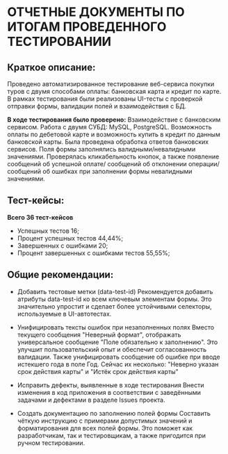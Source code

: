 # ОТЧЕТНЫЕ ДОКУМЕНТЫ ПО ИТОГАМ ПРОВЕДЕННОГО ТЕСТИРОВАНИИ
## Краткое описание:

Проведено автоматизированное тестирование веб-сервиса покупки туров с двумя способами оплаты: банковская карта и кредит по карте. 
В рамках тестирования были реализованы UI-тесты с проверкой отправки формы, валидации полей и взаимодействия с БД.

**В ходе тестирования было проверено:**
Взаимодействие с банковским сервисом. Работа с двумя СУБД: MySQL, PostgreSQL. Возможность оплаты по дебетовой карте и возможность купить в кредит по данным банковской карты. Была проведена обработка ответов банковских сервисов.
Поля формы заполнялись валидными/невалидными значениями. Проверялась кликабельность кнопок, а также появление сообщений об успешной оплате/ сообщений об отклонении операции/ сообщений об ошибках при заполнении формы невалидными значениями.

## Тест-кейсы:
**Всего 36 тест-кейсов**
* Успешных тестов 16;
* Процент успешных тестов 44,44%;
* Завершенных с ошибками 20; 
* Процент завершенных с ошибками тестов 55,55%;
 
## Общие рекомендации:
* Добавить тестовые метки (data-test-id)
  Рекомендуется добавить атрибуты data-test-id ко всем ключевым элементам формы. 
Это значительно упростит и сделает более устойчивыми селекторы, используемые в UI-автотестах.

* Унифицировать тексты ошибок при незаполненных полях
Вместо текущего сообщения "Неверный формат", отображать универсальное сообщение "Поле обязательно к заполнению". 
Это улучшит пользовательский опыт и обеспечит согласованность валидации.
Также унифицировать сообщение об ошибке при вводе истекшего года в поле Год.
Сейчас их несколько: "Неверно указан срок действия карты" и "Истёк срок действия карты"

* Исправить дефекты, выявленные в ходе тестирования
Внести изменения в код приложения в соответствии с заведёнными задачами и дефектами в разделе Issues проекта.

* Создать документацию по заполнению полей формы
Составить чёткую инструкцию с примерами допустимых значений и форматирования для всех полей формы. 
Это поможет как разработчикам, так и тестировщикам, а также пригодится при ручном тестировании.
